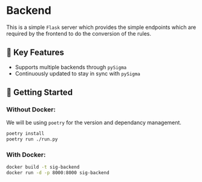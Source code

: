 # Backend

This is a simple `Flask` server which provides the simple endpoints which are required by the frontend to do the conversion of the rules.

## 🌟 Key Features

- Supports multiple backends through `pySigma`
- Continuously updated to stay in sync with `pySigma`

## 🚀 Getting Started

### Without Docker:

We will be using `poetry` for the version and dependancy management.

```bash
poetry install
poetry run ./run.py
```

### With Docker:

```bash
docker build -t sig-backend
docker run -d -p 8000:8000 sig-backend
```
